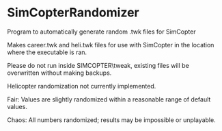# SimCopterRandomizer
Program to automatically generate random .twk files for SimCopter

Makes career.twk and heli.twk files for use with SimCopter in the location where the executable is ran.

Please do not run inside SIMCOPTER\tweak, existing files will be overwritten without making backups.

Helicopter randomization not currently implemented.

Fair: Values are slightly randomized within a reasonable range of default values.

Chaos: All numbers randomized; results may be impossible or unplayable.
